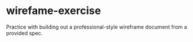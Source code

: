 # wirefame-exercise
Practice with building out a professional-style wireframe document from a provided spec. 
